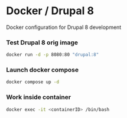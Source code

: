 # Docker / Drupal 8

Docker configuration for Drupal 8 development

### Test Drupal 8 orig image

```bash
docker run -d -p 8080:80 "drupal:8"
```

### Launch docker compose

```bash
docker compose up -d
```

### Work inside container

```bash
docker exec -it <containerID> /bin/bash
```
